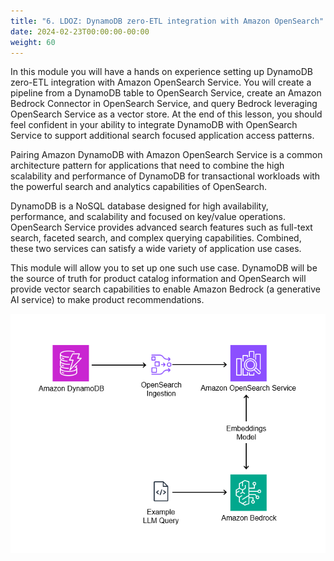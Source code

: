 ```yaml
---
title: "6. LDOZ: DynamoDB zero-ETL integration with Amazon OpenSearch"
date: 2024-02-23T00:00:00-00:00
weight: 60
---
```


In this module you will have a hands on experience setting up DynamoDB zero-ETL integration with Amazon OpenSearch Service. You will create a pipeline from a DynamoDB table to OpenSearch Service, create an Amazon Bedrock Connector in OpenSearch Service, and query Bedrock leveraging OpenSearch Service as a vector store.
At the end of this lesson, you should feel confident in your ability to integrate DynamoDB with OpenSearch Service to support additional search focused application access patterns.

Pairing Amazon DynamoDB with Amazon OpenSearch Service is a common architecture pattern for applications that need to combine the high scalability and performance of DynamoDB for transactional workloads with the powerful search and analytics capabilities of OpenSearch.

DynamoDB is a NoSQL database designed for high availability, performance, and scalability and focused on key/value operations. OpenSearch Service provides advanced search features such as full-text search, faceted search, and complex querying capabilities. Combined, these two services can satisfy a wide variety of application use cases.

This module will allow you to set up one such use case. DynamoDB will be the source of truth for product catalog information and OpenSearch will provide vector search capabilities to enable Amazon Bedrock (a generative AI service) to make product recommendations.

![Final Deployment Architecture](/static/images/ddb-os-zetl.png)